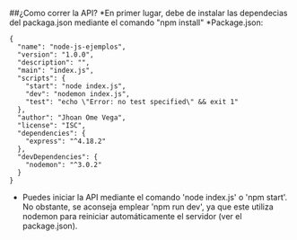 ##¿Como correr la API?
*En primer lugar, debe de instalar las dependecias del packaga.json mediante el comando "npm install"
*Package.json:
```
{
  "name": "node-js-ejemplos",
  "version": "1.0.0",
  "description": "",
  "main": "index.js",
  "scripts": {
    "start": "node index.js",
    "dev": "nodemon index.js",
    "test": "echo \"Error: no test specified\" && exit 1"
  },
  "author": "Jhoan Ome Vega",
  "license": "ISC",
  "dependencies": {
    "express": "^4.18.2"
  },
  "devDependencies": {
    "nodemon": "^3.0.2"
  }
}
```

* Puedes iniciar la API mediante el comando 'node index.js' o 'npm start'. No obstante, se aconseja emplear 'npm run dev', ya que este utiliza nodemon para reiniciar automáticamente el servidor (ver el package.json).
